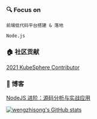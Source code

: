 

### 🔍 Focus on

`前端低代码平台搭建 & 落地`

`Node.js`

### 🏠 社区贡献

[2021 KubeSphere Contributor](https://pek3b.qingstor.com/kubesphere-community/images/contributor-wengzhisong.png)

### 📖 博客

[NodeJS 进阶：源码分析与实战应用](https://github.com/wengzhisong-hz/learning-nodejs)


[![wengzhisong's GitHub stats](https://github-readme-stats.vercel.app/api?username=wengzhisong-hz)](https://github.com/anuraghazra/github-readme-stats?&count_private=true)
